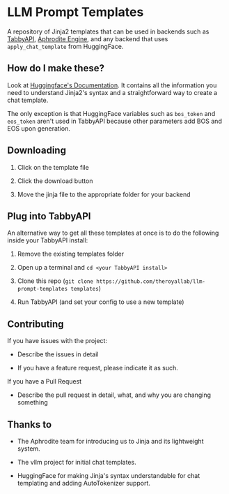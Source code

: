 # LLM Prompt Templates

A repository of Jinja2 templates that can be used in backends such as [TabbyAPI](), [Aphrodite Engine](https://github.com/PygmalionAI/aphrodite-engine/), and any backend that uses `apply_chat_template` from HuggingFace.

## How do I make these?

Look at [Huggingface's Documentation](https://huggingface.co/docs/transformers/chat_templating). It contains all the information you need to understand Jinja2's syntax and a straightforward way to create a chat template.

The only exception is that HuggingFace variables such as `bos_token` and `eos_token` aren't used in TabbyAPI because other parameters add BOS and EOS upon generation.

## Downloading

1. Click on the template file
  
2. Click the download button
  
3. Move the jinja file to the appropriate folder for your backend
  

## Plug into TabbyAPI

An alternative way to get all these templates at once is to do the following inside your TabbyAPI install:

1. Remove the existing templates folder
  
2. Open up a terminal and `cd <your TabbyAPI install>`
  
3. Clone this repo (`git clone https://github.com/theroyallab/llm-prompt-templates templates`)
  
4. Run TabbyAPI (and set your config to use a new template)
  

## Contributing

If you have issues with the project:

- Describe the issues in detail
  
- If you have a feature request, please indicate it as such.
  

If you have a Pull Request

- Describe the pull request in detail, what, and why you are changing something

## Thanks to

- The Aphrodite team for introducing us to Jinja and its lightweight system.

- The vllm project for initial chat templates.

- HuggingFace for making Jinja's syntax understandable for chat templating and adding AutoTokenizer support.
